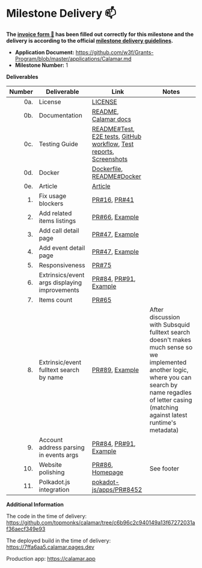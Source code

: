 # Milestone Delivery :mailbox:

**The [invoice form :pencil:](https://docs.google.com/forms/d/e/1FAIpQLSfmNYaoCgrxyhzgoKQ0ynQvnNRoTmgApz9NrMp-hd8mhIiO0A/viewform) has been filled out correctly for this milestone and the delivery is according to the official [milestone delivery guidelines](https://github.com/w3f/Grants-Program/blob/master/docs/milestone-deliverables-guidelines.md).**

- **Application Document:** https://github.com/w3f/Grants-Program/blob/master/applications/Calamar.md
- **Milestone Number:** 1

**Deliverables**

| Number | Deliverable                                   | Link                                                                                                                                                                                                                                                                                                                                                                                                                                                                                                                                     | Notes                                                                                                                                                                                                        |
| -----: | --------------------------------------------- | ---------------------------------------------------------------------------------------------------------------------------------------------------------------------------------------------------------------------------------------------------------------------------------------------------------------------------------------------------------------------------------------------------------------------------------------------------------------------------------------------------------------------------------------- | ------------------------------------------------------------------------------------------------------------------------------------------------------------------------------------------------------------ |
|    0a. | License                                       | [LICENSE](https://github.com/topmonks/calamar/blob/c6b96c2c940149a13f67272031af36aecf349e93/LICENSE.txt)                                                                                                                                                                                                                                                                                                                                                                                                                                 |                                                                                                                                                                                                              |
|    0b. | Documentation                                 | [README](https://github.com/topmonks/calamar/blob/c6b96c2c940149a13f67272031af36aecf349e93/README.md), [Calamar docs](https://docs.calamar.app/)                                                                                                                                                                                                                                                                                                                                                                                         |                                                                                                                                                                                                              |
|    0c. | Testing Guide                                 | [README#Test](https://github.com/topmonks/calamar/blob/c6b96c2c940149a13f67272031af36aecf349e93/README.md#test), [E2E tests](https://github.com/topmonks/calamar/tree/c6b96c2c940149a13f67272031af36aecf349e93/test/e2e), [GitHub workflow](https://github.com/topmonks/calamar/blob/c6b96c2c940149a13f67272031af36aecf349e93/.github/workflows/test-and-deploy.yml#L27), [Test reports](https://github.com/topmonks/calamar/deployments?environment=test-report#activity-log), [Screenshots](https://app.argos-ci.com/topmonks/calamar) |                                                                                                                                                                                                              |
|    0d. | Docker                                        | [Dockerfile](https://github.com/topmonks/calamar/blob/c6b96c2c940149a13f67272031af36aecf349e93/Dockerfile), [README#Docker](https://github.com/topmonks/calamar/blob/c6b96c2c940149a13f67272031af36aecf349e93/README.md#docker)                                                                                                                                                                                                                                                                                                          |                                                                                                                                                                                                              |
|    0e. | Article                                       | [Article](https://medium.com/topmonks/calamar-block-explorer-milestone-1-finished-93f683ddc486)                                                                                                                                                                                                                                                                                                                                                                                                                                          |                                                                                                                                                                                                              |
|     1. | Fix usage blockers                            | [PR#16](https://github.com/topmonks/calamar/pull/16), [PR#41](https://github.com/topmonks/calamar/pull/41)                                                                                                                                                                                                                                                                                                                                                                                                                               |                                                                                                                                                                                                              |
|     2. | Add related items listings                    | [PR#66](https://github.com/topmonks/calamar/pull/66), [Example](https://7ffa6aa5.calamar.pages.dev/acala/block/0002408225-e923b)                                                                                                                                                                                                                                                                                                                                                                                                         |                                                                                                                                                                                                              |
|     3. | Add call detail page                          | [PR#47](https://github.com/topmonks/calamar/pull/47), [Example](https://7ffa6aa5.calamar.pages.dev/kusama/extrinsic/0015560843-000002-1563b)                                                                                                                                                                                                                                                                                                                                                                                             |                                                                                                                                                                                                              |
|     4. | Add event detail page                         | [PR#47](https://github.com/topmonks/calamar/pull/47), [Example](https://7ffa6aa5.calamar.pages.dev/acala/event/0002408225-000008-e923b)                                                                                                                                                                                                                                                                                                                                                                                                  |                                                                                                                                                                                                              |
|     5. | Responsiveness                                | [PR#75](https://github.com/topmonks/calamar/pull/75)                                                                                                                                                                                                                                                                                                                                                                                                                                                                                     |                                                                                                                                                                                                              |
|     6. | Extrinsics/event args displaying improvements | [PR#84](https://github.com/topmonks/calamar/pull/84), [PR#91](https://github.com/topmonks/calamar/pull/91), [Example](https://7ffa6aa5.calamar.pages.dev/kusama/extrinsic/0015560839-000001-ae6b8)                                                                                                                                                                                                                                                                                                                                       |                                                                                                                                                                                                              |
|     7. | Items count                                   | [PR#65](https://github.com/topmonks/calamar/pull/65/files)                                                                                                                                                                                                                                                                                                                                                                                                                                                                               |                                                                                                                                                                                                              |
|     8. | Extrinsic/event fulltext search by name       | [PR#89](https://github.com/topmonks/calamar/pull/89), [Example](https://7ffa6aa5.calamar.pages.dev/polkadot/search?query=balances.transfer)                                                                                                                                                                                                                                                                                                                                                                                              | After discussion with Subsquid fulltext search doesn't makes much sense so we implemented another logic, where you can search by name regadles of letter casing (matching against latest runtime's metadata) |
|     9. | Account address parsing in events args        | [PR#84](https://github.com/topmonks/calamar/pull/84), [PR#91](https://github.com/topmonks/calamar/pull/91), [Example](https://7ffa6aa5.calamar.pages.dev/polkadot/extrinsic/0013158552-000003-d0367)                                                                                                                                                                                                                                                                                                                                     |                                                                                                                                                                                                              |
|    10. | Website polishing                             | [PR#86](https://github.com/topmonks/calamar/pull/86), [Homepage](https://calamar.app)                                                                                                                                                                                                                                                                                                                                                                                                                                                    | See footer                                                                                                                                                                                                   |
|    11. | Polkadot.js integration                       | [pokadot-js/apps/PR#8452](https://github.com/polkadot-js/apps/pull/8452)                                                                                                                                                                                                                                                                                                                                                                                                                                                                 |                                                                                                                                                                                                              |

**Additional Information**

The code in the time of delivery: https://github.com/topmonks/calamar/tree/c6b96c2c940149a13f67272031af36aecf349e93

The deployed build in the time of delivery: https://7ffa6aa5.calamar.pages.dev

Production app: https://calamar.app
